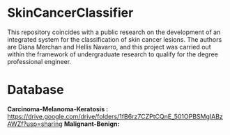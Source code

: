 # SkinCancerClassifier
This repository coincides with a public research on the development of an integrated system for the classification of skin cancer lesions. The authors are Diana Merchan and Hellis Navarro, and this project was carried out within the framework of undergraduate research to qualify for the degree professional engineer.

# Database
**Carcinoma-Melanoma-Keratosis :** https://drive.google.com/drive/folders/1fB6rz7CZPtCQnE_501OPBSMgIABzAWZf?usp=sharing
**Malignant-Benign:**


